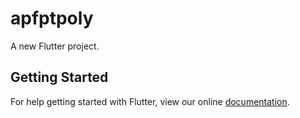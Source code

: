 # apfptpoly

A new Flutter project.

## Getting Started

For help getting started with Flutter, view our online
[documentation](https://flutter.io/).
